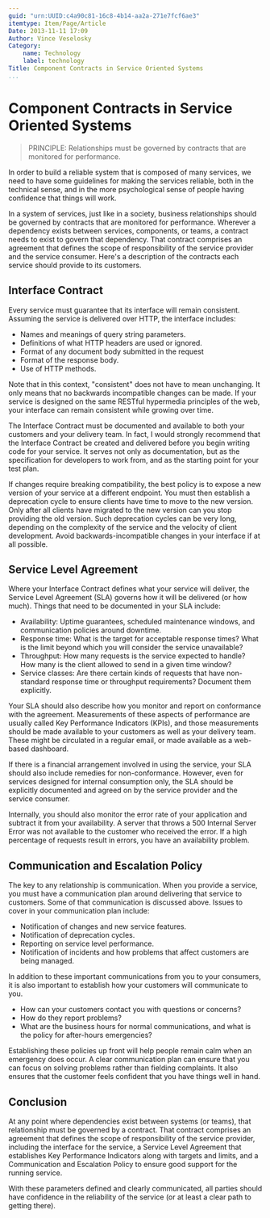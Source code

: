 ```yaml
---
guid: "urn:UUID:c4a90c81-16c8-4b14-aa2a-271e7fcf6ae3"
itemtype: Item/Page/Article
Date: 2013-11-11 17:09
Author: Vince Veselosky
Category:
    name: Technology
    label: technology
Title: Component Contracts in Service Oriented Systems
...
```


# Component Contracts in Service Oriented Systems

> PRINCIPLE: Relationships must be governed by contracts that are
> monitored for performance.

In order to build a reliable system that is composed of many services,
we need to have some guidelines for making the services reliable, both
in the technical sense, and in the more psychological sense of people
having confidence that things will work.

In a system of services, just like in a society, business relationships
should be governed by contracts that are monitored for performance.
Wherever a dependency exists between services, components, or teams, a
contract needs to exist to govern that dependency. That contract
comprises an agreement that defines the scope of responsibility of the
service provider and the service consumer. Here's a description of the
contracts each service should provide to its customers.

## Interface Contract

Every service must guarantee that its interface will remain consistent.
Assuming the service is delivered over HTTP, the interface includes:

-   Names and meanings of query string parameters.
-   Definitions of what HTTP headers are used or ignored.
-   Format of any document body submitted in the request
-   Format of the response body.
-   Use of HTTP methods.

Note that in this context, "consistent" does not have to mean
unchanging. It only means that no backwards incompatible changes can be
made. If your service is designed on the same RESTful hypermedia
principles of the web, your interface can remain consistent while
growing over time.

The Interface Contract must be documented and available to both your
customers and your delivery team. In fact, I would strongly recommend
that the Interface Contract be created and delivered before you begin
writing code for your service. It serves not only as documentation, but
as the specification for developers to work from, and as the starting
point for your test plan.

If changes require breaking compatibility, the best policy is to expose
a new version of your service at a different endpoint. You must then
establish a deprecation cycle to ensure clients have time to move to the
new version. Only after all clients have migrated to the new version can
you stop providing the old version. Such deprecation cycles can be very
long, depending on the complexity of the service and the velocity of
client development. Avoid backwards-incompatible changes in your
interface if at all possible.

## Service Level Agreement

Where your Interface Contract defines what your service will deliver,
the Service Level Agreement (SLA) governs how it will be delivered (or
how much). Things that need to be documented in your SLA include:

-   Availability: Uptime guarantees, scheduled maintenance windows, and
    communication policies around downtime.
-   Response time: What is the target for acceptable response times?
    What is the limit beyond which you will consider the service
    unavailable?
-   Throughput: How many requests is the service expected to handle? How
    many is the client allowed to send in a given time window?
-   Service classes: Are there certain kinds of requests that have
    non-standard response time or throughput requirements? Document them
    explicitly.

Your SLA should also describe how you monitor and report on conformance
with the agreement. Measurements of these aspects of performance are
usually called Key Performance Indicators (KPIs), and those measurements
should be made available to your customers as well as your delivery
team. These might be circulated in a regular email, or made available as
a web-based dashboard.

If there is a financial arrangement involved in using the service, your
SLA should also include remedies for non-conformance. However, even for
services designed for internal consumption only, the SLA should be
explicitly documented and agreed on by the service provider and the
service consumer.

Internally, you should also monitor the error rate of your application
and subtract it from your availability. A server that throws a 500
Internal Server Error was not available to the customer who received the
error. If a high percentage of requests result in errors, you have an
availability problem.

## Communication and Escalation Policy

The key to any relationship is communication. When you provide a
service, you must have a communication plan around delivering that
service to customers. Some of that communication is discussed above.
Issues to cover in your communication plan include:

-   Notification of changes and new service features.
-   Notification of deprecation cycles.
-   Reporting on service level performance.
-   Notification of incidents and how problems that affect customers are
    being managed.

In addition to these important communications from you to your
consumers, it is also important to establish how your customers will
communicate to you.

-   How can your customers contact you with questions or concerns?
-   How do they report problems?
-   What are the business hours for normal communications, and what is
    the policy for after-hours emergencies?

Establishing these policies up front will help people remain calm when
an emergency does occur. A clear communication plan can ensure that you
can focus on solving problems rather than fielding complaints. It also
ensures that the customer feels confident that you have things well in
hand.

## Conclusion

At any point where dependencies exist between systems (or teams), that
relationship must be governed by a contract. That contract comprises an
agreement that defines the scope of responsibility of the service
provider, including the interface for the service, a Service Level
Agreement that establishes Key Performance Indicators along with targets
and limits, and a Communication and Escalation Policy to ensure good
support for the running service.

With these parameters defined and clearly communicated, all parties
should have confidence in the reliability of the service (or at least a
clear path to getting there).

